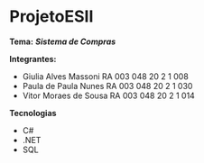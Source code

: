 # ProjetoESII
**Tema:** **_Sistema de Compras_**

**Integrantes:**
- Giulia  Alves Massoni RA 003 048 20 2 1 008
- Paula de Paula Nunes  RA 003 048 20 2 1 030
- Vitor Moraes de Sousa RA 003 048 20 2 1 014

**Tecnologias**
- C#
- .NET
- SQL
